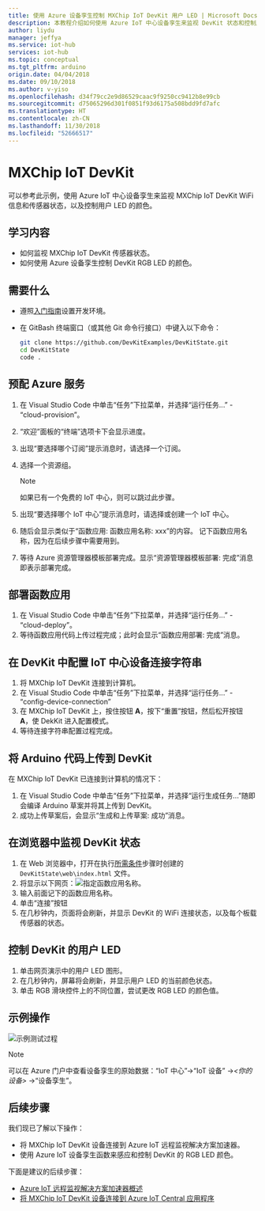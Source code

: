 ```yaml
---
title: 使用 Azure 设备孪生控制 MXChip IoT DevKit 用户 LED | Microsoft Docs
description: 本教程介绍如何使用 Azure IoT 中心设备孪生来监视 DevKit 状态和控制用户 LED。
author: liydu
manager: jeffya
ms.service: iot-hub
services: iot-hub
ms.topic: conceptual
ms.tgt_pltfrm: arduino
origin.date: 04/04/2018
ms.date: 09/10/2018
ms.author: v-yiso
ms.openlocfilehash: d34f79cc2e9d86529caac9f9250cc9412b8e99cb
ms.sourcegitcommit: d75065296d301f0851f93d6175a508bdd9fd7afc
ms.translationtype: HT
ms.contentlocale: zh-CN
ms.lasthandoff: 11/30/2018
ms.locfileid: "52666517"
---
```

# <a name="mxchip-iot-devkit"></a>MXChip IoT DevKit

可以参考此示例，使用 Azure IoT 中心设备孪生来监视 MXChip IoT DevKit WiFi 信息和传感器状态，以及控制用户 LED 的颜色。

## <a name="what-you-learn"></a>学习内容

- 如何监视 MXChip IoT DevKit 传感器状态。
- 如何使用 Azure 设备孪生控制 DevKit RGB LED 的颜色。

## <a name="what-you-need"></a>需要什么

- 遵照[入门指南](./iot-hub-arduino-iot-devkit-az3166-get-started.md)设置开发环境。
- 在 GitBash 终端窗口（或其他 Git 命令行接口）中键入以下命令：

   ```bash
   git clone https://github.com/DevKitExamples/DevKitState.git
   cd DevKitState
   code .
   ```

## <a name="provision-azure-services"></a>预配 Azure 服务

1. 在 Visual Studio Code 中单击“任务”下拉菜单，并选择“运行任务...” - “cloud-provision”。
2. “欢迎”面板的“终端”选项卡下会显示进度。
3. 出现“要选择哪个订阅”提示消息时，请选择一个订阅。
4. 选择一个资源组。 
 
   > [!NOTE]
   > 如果已有一个免费的 IoT 中心，则可以跳过此步骤。

5. 出现“要选择哪个 IoT 中心”提示消息时，请选择或创建一个 IoT 中心。
6. 随后会显示类似于“函数应用: 函数应用名称: xxx”的内容。 记下函数应用名称，因为在后续步骤中需要用到。
7. 等待 Azure 资源管理器模板部署完成。显示“资源管理器模板部署: 完成”消息即表示部署完成。

## <a name="deploy-function-app"></a>部署函数应用

1. 在 Visual Studio Code 中单击“任务”下拉菜单，并选择“运行任务...” - “cloud-deploy”。
2. 等待函数应用代码上传过程完成；此时会显示“函数应用部署: 完成”消息。

## <a name="configure-iot-hub-device-connection-string-in-devkit"></a>在 DevKit 中配置 IoT 中心设备连接字符串

1. 将 MXChip IoT DevKit 连接到计算机。
2. 在 Visual Studio Code 中单击“任务”下拉菜单，并选择“运行任务...” - “config-device-connection”
3. 在 MXChip IoT DevKit 上，按住按钮 **A**，按下“重置”按钮，然后松开按钮 **A**，使 DekKit 进入配置模式。
4. 等待连接字符串配置过程完成。

## <a name="upload-arduino-code-to-devkit"></a>将 Arduino 代码上传到 DevKit

在 MXChip IoT DevKit 已连接到计算机的情况下：
1. 在 Visual Studio Code 中单击“任务”下拉菜单，并选择“运行生成任务...”随即会编译 Arduino 草案并将其上传到 DevKit。
2. 成功上传草案后，会显示“生成和上传草案: 成功”消息。

## <a name="monitor-devkit-state-in-browser"></a>在浏览器中监视 DevKit 状态

1. 在 Web 浏览器中，打开在执行[所需条件](#whatyouneed)步骤时创建的 `DevKitState\web\index.html` 文件。
2. 将显示以下网页：![指定函数应用名称。](media/iot-hub-arduino-iot-devkit-az3166-devkit-state/devkit-state-function-app-name.png)
1. 输入前面记下的函数应用名称。
2. 单击“连接”按钮
3. 在几秒钟内，页面将会刷新，并显示 DevKit 的 WiFi 连接状态，以及每个板载传感器的状态。

## <a name="control-the-devkits-user-led"></a>控制 DevKit 的用户 LED

1. 单击网页演示中的用户 LED 图形。
2. 在几秒钟内，屏幕将会刷新，并显示用户 LED 的当前颜色状态。
3. 单击 RGB 滑块控件上的不同位置，尝试更改 RGB LED 的颜色值。

## <a name="example-operation"></a>示例操作

![示例测试过程](media/iot-hub-arduino-iot-devkit-az3166-devkit-state/devkit-state.gif)

> [!NOTE]
> 可以在 Azure 门户中查看设备孪生的原始数据：“IoT 中心”-\>“IoT 设备” -\>*\<你的设备\>* -\>“设备孪生”。

## <a name="next-steps"></a>后续步骤

我们现已了解以下操作：
- 将 MXChip IoT DevKit 设备连接到 Azure IoT 远程监视解决方案加速器。
- 使用 Azure IoT 设备孪生函数来感应和控制 DevKit 的 RGB LED 颜色。

下面是建议的后续步骤：

* [Azure IoT 远程监视解决方案加速器概述](/iot-suite/)
* [将 MXChip IoT DevKit 设备连接到 Azure IoT Central 应用程序](https://docs.microsoft.com/microsoft-iot-central/howto-connect-devkit)
